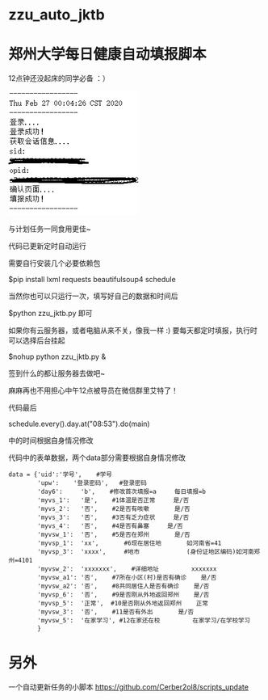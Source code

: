 
# zzu_auto_jktb
# 郑州大学每日健康自动填报脚本

12点钟还没起床的同学必备 ：）

![image](https://github.com/Cerber2ol8/zzu_auto_jktb/blob/master/image.png)

与计划任务一同食用更佳~

代码已更新定时自动运行

需要自行安装几个必要依赖包

$pip install lxml requests beautifulsoup4 schedule

当然你也可以只运行一次，填写好自己的数据和时间后

$python zzu_jktb.py 即可


如果你有云服务器，或者电脑从来不关，像我一样 :)
要每天都定时填报，执行时可以选择后台挂起

$nohup python zzu_jktb.py &

签到什么的都让服务器去做吧~

麻麻再也不用担心中午12点被导员在微信群里艾特了！

代码最后

schedule.every().day.at("08:53").do(main) 

中的时间根据自身情况修改

代码中的表单数据，两个data部分需要根据自身情况修改

    data = {'uid':'学号',    #学号
            'upw':    '登录密码',   #登录密码
            'day6':     'b',    #修改首次填报=a     每日填报=b
            'myvs_1':   '是',    #1体温是否正常     是/否
            'myvs_2':   '否',    #2是否有咳嗽       是/否
            'myvs_3':   '否',    #3否有乏力症状     是/否
            'myvs_4':   '否',    #4是否有鼻塞     是/否
            'myvsw_1':  '否',    #5是否在郑州       是/否
            'myvsp_1':  'xx',       #6现在居住地       如河南省=41
            'myvsp_3':  'xxxx',     #地市             (身份证地区编码)如河南郑州=4101
            'myvsw_2':  'xxxxxxx',    #详细地址         xxxxxxx
            'myvsw_a1': '否',    #7所在小区(村)是否有确诊    是/否
            'myvsw_a2': '否',    #8共同居住人是否有确诊    是/否
            'myvsp_6':  '否',    #9是否刚从外地返回郑州    是/否
            'myvsp_5':  '正常',  #10是否刚从外地返回郑州    正常
            'myvsw_3':  '否',    #11是否有外出       是/否
            'myvsw_5':  '在家学习', #12在家还在校         在家学习/在学校学习
            }
            
 
 
 
 
#  另外
一个自动更新任务的小脚本
https://github.com/Cerber2ol8/scripts_update
